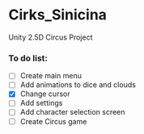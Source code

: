 # Cirks_Sinicina
Unity 2.5D Circus Project


### To do list:
- [ ] Create main menu
- [ ] Add animations to dice and clouds  
- [X] Change cursor 
- [ ] Add settings
- [ ] Add character selection screen
- [ ] Create Circus game
